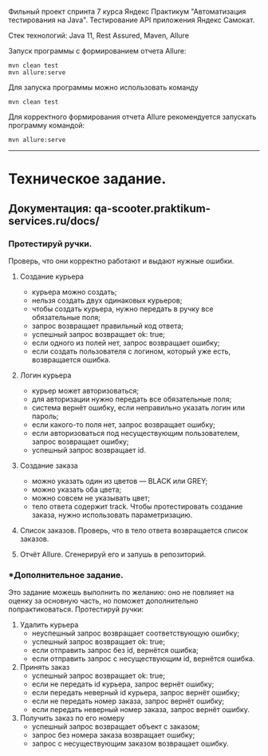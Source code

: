 Фильный проект спринта 7 курса Яндекс Практикум "Автоматизация тестирования на Java".
Тестирование API приложения Яндекс Самокат.

Стек технологий:
Java 11, Rest Assured, Maven, Allure

Запуск программы с формированием отчета Allure:

``` shell
mvn clean test
mvn allure:serve
```

Для запуска программы можно использовать команду

``` shell
mvn clean test
```

Для корректного формирования отчета Allure pекомендуется запускать программу командой:

``` shell
mvn allure:serve
```

--------------------------------------------------------------------------------------

# Техническое задание.

## Документация: qa-scooter.praktikum-services.ru/docs/

### Протестируй ручки.

Проверь, что они корректно работают и выдают нужные ошибки.
1. Создание курьера
   - курьера можно создать;
   - нельзя создать двух одинаковых курьеров;
   - чтобы создать курьера, нужно передать в ручку все обязательные поля;
   - запрос возвращает правильный код ответа;
   - успешный запрос возвращает ok: true;
   - если одного из полей нет, запрос возвращает ошибку;
   - если создать пользователя с логином, который уже есть, возвращается ошибка.
2. Логин курьера
   - курьер может авторизоваться;
   - для авторизации нужно передать все обязательные поля;
   - система вернёт ошибку, если неправильно указать логин или пароль;
   - если какого-то поля нет, запрос возвращает ошибку;
   - если авторизоваться под несуществующим пользователем, запрос возвращает ошибку;
   - успешный запрос возвращает id.
3. Создание заказа
   - можно указать один из цветов — BLACK или GREY;
   - можно указать оба цвета;
   - можно совсем не указывать цвет;
   - тело ответа содержит track.
Чтобы протестировать создание заказа, нужно использовать параметризацию.
4. Список заказов.
Проверь, что в тело ответа возвращается список заказов.

5. Отчёт Allure. 
Сгенерируй его и запушь в репозиторий.

### *Дополнительное задание.

Это задание можешь выполнить по желанию: оно не повлияет на оценку за основную часть, но поможет дополнительно попрактиковаться. 
Протестируй ручки:
1. Удалить курьера
   - неуспешный запрос возвращает соответствующую ошибку;
   - успешный запрос возвращает ok: true;
   - если отправить запрос без id, вернётся ошибка;
   - если отправить запрос с несуществующим id, вернётся ошибка.
2. Принять заказ
   - успешный запрос возвращает ok: true;
   - если не передать id курьера, запрос вернёт ошибку;
   - если передать неверный id курьера, запрос вернёт ошибку;
   - если не передать номер заказа, запрос вернёт ошибку;
   - если передать неверный номер заказа, запрос вернёт ошибку.
3. Получить заказ по его номеру
   - успешный запрос возвращает объект с заказом;
   - запрос без номера заказа возвращает ошибку;
   - запрос с несуществующим заказом возвращает ошибку.
